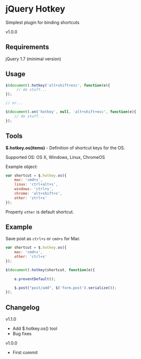 jQuery Hotkey
=============

Simplest plugin for binding shortcuts

v1.0.0

Requirements
---------

jQuery 1.7 (minimal version)

Usage
-----

```js
$(document).hotkey('alt+shift+esc', function(e){
     // do stuff...
});

// or...

$(document).on('hotkey', null, 'alt+shift+esc', function(e){
    // do stuff...
});
```

Tools
-----

**$.hotkey.os(items)** - Definition of shortcut keys for the OS.

Supported OS: OS X, Windows, Linux, ChromeOS

Example object:

```js
var shortcut = $.hotkey.os({
	mac: 'cmd+s',
	linux: 'ctrl+alt+s',
	windows: 'ctrl+s',
	chrome: 'alt+shift+s',
	other: 'ztrl+s'
});
```
Property ```other``` is default shortcut.

Example
-------

Save post as ```ctrl+s``` or ```cmd+s``` for Mac

```js
var shortcut = $.hotkey.os({
	mac: 'cmd+s',
	other: 'ctrl+s'
});

$(document).hotkey(shortcut, function(e){
	
	e.preventDefault();

	$.post("post/add", $('form.post').serialize());
});
```

Changelog
---------

v1.1.0
* Add $.hotkey.os() tool
* Bug fixes

v1.0.0
* First commit